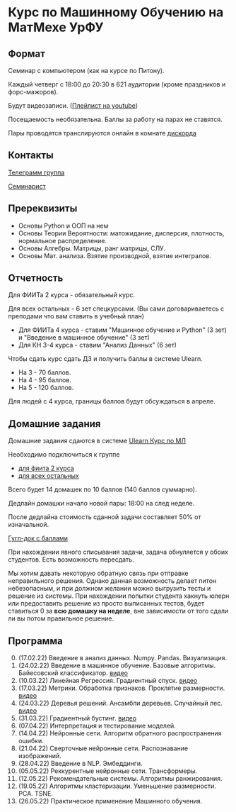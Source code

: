 # Курс по Машинному Обучению на МатМехе УрФУ

## Формат
Семинар с компьютером (как на курсе по Питону).
 
Каждый четверг с 18:00 до 20:30 в 621 аудитории (кроме праздников и форс-мажоров).

Будут видеозаписи. ([Плейлист на youtube](https://youtube.com/playlist?list=PLmYcq5Ai5xfI2MMLA25nD5Ql1axD_9D-F))

Посещаемость необязательна. Баллы за работу на парах не ставятся.

Пары проводятся транслируются онлайн в комнате [дискорда](https://discord.gg/HP6VAfh4)

## Контакты
[Телеграмм группа](https://t.me/mlcourse2022)

[Семинарист](https://t.me/samstikhin)

## Пререквизиты
* Основы Python и ООП на нем
* Основы Теории Вероятности: матожидание, дисперсия, плотность, нормальное распределение.
* Основы Алгебры. Матрицы, ранг матрицы, СЛУ.
* Основы Мат. анализа. Взятие производной, взятие интегралов.

## Отчетность
Для ФИИТа 2 курса - обязательный курс.

Для всех остальных - 6 зет спецкурсами. (Вы сами договариваетесь с преподами что вам ставить в учебный план)

* Для ФИИТа 4 курса - ставим "Машинное обучение и Python" (3 зет) и "Введение в машинное обучение" (3 зет)
* Для КН 3-4 курса - ставим "Анализ Данных" (6 зет) 

Чтобы сдать курс сдать ДЗ и получить баллы в системе Ulearn.
* На 3 - 70 баллов.
* На 4 - 95 баллов.
* На 5 - 120 баллов.

Для людей с 4 курса, границы баллов будут обсуждаться в апреле.

## Домашние задания
Домашние задания сдаются в системе [Ulearn Курс по МЛ](https://ulearn.me/Course/ml)

Необходимо подключиться к группе 
* [для фиита 2 курса](https://ulearn.me/Account/JoinGroup?hash=b7207c1b-7b39-423f-bad9-b6737b1750ad)
* [для всех остальных](https://ulearn.me/Account/JoinGroup?hash=0a62e140-4846-47b2-8809-47fe4a1ebe3d)

Всего будет 14 домашек по 10 баллов (140 баллов суммарно).

Дедлайн домашки начало новой пары: 18:00 на след неделе.

После дедлайна стоимость сданной задачи составляет 50% от изначальной.

[Гугл-док с баллами](https://docs.google.com/spreadsheets/d/1n8bdrrthY7cdzOd-Ne4DP_GgqncaS7_Djktn2_2Apr0/edit?usp=sharing)

При нахождении явного списывания задачи, задача обнуляется у обоих студентов. Есть возможность пересдать.

Мы хотим давать некоторую обратную связь при отправке неправильного решения. Однако данная возможность делает питон небезопасным, и при должном желании можно выгрузить тесты и решение из системы. При нахождении попытки студента хакнуть юлерн или предоставить решение из просто выписанных тестов, будет ставиться 0 за **всю домашку на неделе**, вне зависимости от того сдали ли вы потом правильное решение.     

## Программа
0.  (17.02.22) Введение в анализ данных. Numpy. Pandas. Визуализация.
1.  (24.02.22) Введение в машинное обучение. Базовые алгоритмы. Байесовский классификатор. [видео](https://www.youtube.com/watch?v=88hL8jwISnA&list=PLmYcq5Ai5xfI2MMLA25nD5Ql1axD_9D-F)
2.  (10.03.22) Линейная Регрессия. Градиентный спуск. [видео](https://youtu.be/xhbqch9aQdM)
3.  (17.03.22) Метрики. Обработка признаков. Проклятие размерности. [видео](https://youtu.be/ZQzJtWEdcvc)
4.  (24.03.22) Деревья решений. Ансамбли деревьев. Случайный лес. [видео](https://youtu.be/pECw0mBryB4)
5.  (31.03.22) Градиентный бустинг. [видео](https://youtu.be/vvn6761i9uQ)
6.  (07.04.22) Интерпретация и тестирование моделей.
7.  (14.04.22) Нейронные сети. Алгоритм обратного распространения ошибки. 
8.  (21.04.22) Сверточные нейронные сети. Распознавание изображений. 
9.  (28.04.22) Введение в NLP. Эмбеддинги.
10. (05.05.22) Реккурентные нейронные сети. Трансформеры.
11. (12.05.22) Рекомендательные системы. Алгоритмы ранжирования.
12. (19.05.22) Алгоритмы кластеризации. Уменьшение размерности. PCA. TSNE.
13. (26.05.22) Практическое применение Машинного обучения.
